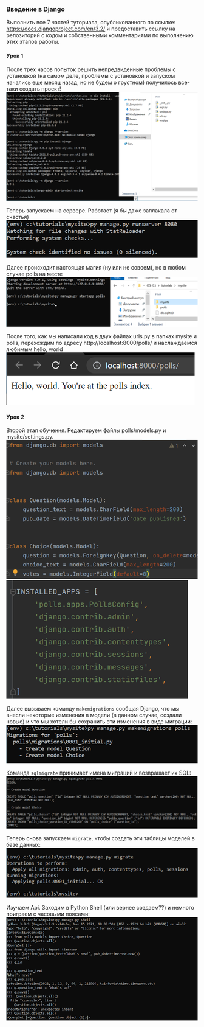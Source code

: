 ### Введение в Django
Выполнить все 7 частей туториала, опубликованного по ссылке: https://docs.djangoproject.com/en/3.2/ и предоставить ссылку на репозиторий с кодом и собственными комментариями по выполнению этих этапов работы.

#### Урок 1
После трех часов попыток решить непредвиденные проблемы с установкой (на самом деле, проблемы с установкой и запуском начались еще месяц назад, но не будем о грустном) получилось все-таки создать проект! 
![скрин](../lr7/screenshot/screen1.png)

Теперь запускаем на сервере. Работает (я бы даже заплакала от счастья)
![скрин](../lr7/screenshot/screen2.png)

Далее происходит настоящая магия (ну или не совсем), но в любом случае polls на месте
![скрин](../lr7/screenshot/screen3.png)

После того, как мы написали код в двух файлах urls.py в папках mysite и polls, перехождим по адресу http://localhost:8000/polls/ и наслаждаемся любимым hello, world 
![скрин](../lr7/screenshot/screen4.png)

#### Урок 2
Второй этап обучения. Редактируем файлы polls/models.py и mysite/settings.py.
![скрин](../lr7/screenshot/screen5.png) ![скрин](../lr7/screenshot/screen6.png)

Далее вызываем команду ```makemigrations``` сообщая Django, что мы внесли некоторые изменения в модели (в данном случае, создали новые) и что мы хотели бы сохранить эти изменения в виде миграции:
![скрин](../lr7/screenshot/screen7.png)

Команда ```sqlmigrate``` принимает имена миграций и возвращает их SQL:
![скрин](../lr7/screenshot/screen8.png)

Теперь снова запускаем ```migrate```, чтобы создать эти таблицы моделей в базе данных:
![скрин](../lr7/screenshot/screen9.png)

Изучаем Api. Заходим в Python Shell (или вернее создаем??) и немного поиграем с часовыми поясами:
![скрин](../lr7/screenshot/screen10.png)

